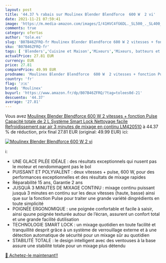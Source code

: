 ```yaml
---
layout: post
title: '44.37 % rabais sur Moulinex Blender Blendforce  600 W  2 vi'
date: 2021-11-21 07:59:41
image: 'https://m.media-amazon.com/images/I/41HVC4fG6DL._SL500_._SL400_.jpg'
comments: true
category: ofertas
author: 'tole.es'
slug: 'B07B46ZFRQ-fr Moulinex Blender Blendforce 600 W 2 vitesses + fonction...'
sku: 'B07B46ZFRQ-fr'
tags: [ 'Blenders','Cuisine et Maison','Mixeurs','Mixeurs, batteurs et robots multifonctions','Petit électroménager','moulinex', ]
actualPrice: 27.81 EUR
currency: EUR
price: 27.81
comparePrice: 49.99 EUR
prodname: 'Moulinex Blender Blendforce  600 W  2 vitesses + fonction Pulse  Capacité totale de 2 L  Système Smart Lock  Nettoyage facile  Refroidissement par air  3 minutes de mixage en continu LM420510'
country: 'fr'
flag: '🇫🇷'
brand: 'Moulinex'
buyurl: 'https://www.amazon.fr/dp/B07B46ZFRQ/?tag=tolees0d-21'
descuento: '44.37'
average: '27.81'
---
```


Vous avez [Moulinex Blender Blendforce  600 W  2 vitesses + fonction Pulse  Capacité totale de 2 L  Système Smart Lock  Nettoyage facile  Refroidissement par air  3 minutes de mixage en continu LM420510](https://www.amazon.fr/dp/B07B46ZFRQ/?tag=tolees0d-21)  à  44.37 % de réduction, prix final  27.81 EUR (original: 49.99 EUR) ici:

[![Moulinex Blender Blendforce  600 W  2 vi](https://m.media-amazon.com/images/I/41HVC4fG6DL._SL500_._SL400_.jpg)](https://www.amazon.fr/dp/B07B46ZFRQ/?tag=tolees0d-21)

ℹ️:

- UNE GLACE PILÉE IDÉALE : des résultats exceptionnels qui nusent pas le moteur et nendommagent pas le bol
- PUISSANT ET POLYVALENT : deux vitesses + pulse, 600 W, pour des performances exceptionnelles et des résultats de mixage rapides
- Réparabilité 15 ans, Garantie 2 ans
- JUSQUÀ 3 MINUTES DE MIXAGE CONTINU : mixage continu puissant jusquà 3 minutes en continu sur les deux vitesses (haute, basse) ainsi que sur la fonction Pulse pour traiter une grande variété dingrédients en toute simplicité
- POIGNÉE ERGONOMIQUE : une poignée confortable et facile à saisir, ainsi quune poignée texturée autour de l’écran, assurent un confort total et une grande facilité dutilisation
- TECHNOLOGIE SMART LOCK : un mixage quotidien en toute facilité et tranquillité desprit grâce à un système de verrouillage externe et à une détection automatique de sécurité pour un mixage sûr au quotidien
- STABILITÉ TOTALE : le design intelligent avec des ventouses à la base assure une stabilité totale pour un mixage plus détendu

[🛒 Achetez-le maintenant!!](https://www.amazon.fr/dp/B07B46ZFRQ/?tag=tolees0d-21)
